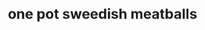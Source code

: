 ---
id: 593044f844e3ce00113dfb48
servings: 6
notes:
directions: 'in a large bowl; combine the ground beef; breadcrumbs; onion; egg; salt; and pepper; mixing until evenly combined.
heat the canola oil in a pot over medium-high heat.
take about a golf-ball size of the meatball mixture and roll it into balls.
place the meatballs into the pot; cooking for one minute.
flip the meatballs.
add the beef broth; milk; salt; pepper; and worcestershire sauce and give it a stir.
bring the liquid to a boil; then add the egg noodles.
stir constantly until the pasta is cooked and the liquid has reduced to a sauce that coats the noodles; about seven to eight minutes.
add the parmesan and the parsley; stirring until the cheese is melted. serve!'
ingredients: '1 pound ground beef
½ cup seasoned breadcrumbs
½ finely minced onion
1 egg
½ tablespoon salt (for meatballs)
½ tablespoon pepper (for meatballs)
2 tablespoons canola oil
3 cups beef broth
3 cups milk
1/4 tablespoon salt (for sauce)
1/4 tablespoon pepper (for sauce)
1 tablespoons worcestershire sauce
4 cups egg noodles
1 cup shredded parmesan cheese
½ cup fresh chopped parsley or 1/2 tablespoon dried'
rating: 5
ease: intermediate
category: main course
href: 'https: //www.buzzfeed.com/nickguillory/heres-a-quick-and-easy-swedish-meatball-pasta-dinner-that-yo?utm_term=.qtexxopnm.xsv779kej'
totalTime:
cookTime:
prepTime:
title: one pot sweedish meatballs

path: /one-pot-sweedish-meatballs
---